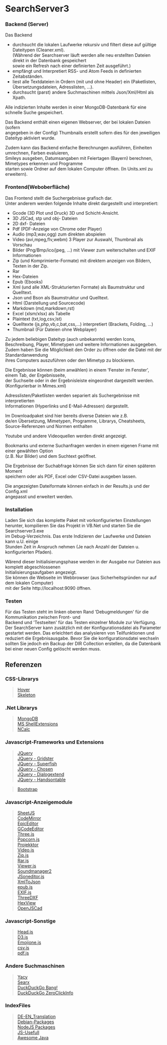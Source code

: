 
SearchServer3
========================

### Backend (Server)

Das Backend <BR>
- durchsucht die lokalen Laufwerke rekursiv und filtert diese auf gültige Dateitypen (Cleaner.xml).<BR>
  (Während der Searchserver läuft werden alle neu erstellten Dateien direkt in der Datenbank gespeichert<BR>
  sowie ein Refresh nach einer definierten Zeit ausgeführt.)<BR>
- empfängt und Interpretiert RSS- und Atom Feeds in definierten Zeitabständen.<BR>
- liest alle Textdateien in Ordern (mit und ohne Header) ein (Paketlisten, Übersetzungsdateien, Adresslisten, ...).<BR>
- durchsucht (parst) andere Suchmaschinen mittels Json/Xml/Html als Xpath.<BR>

Alle indizierten Inhalte werden in einer MongoDB-Datenbank für eine schnelle Suche gespeichert.<BR>

Das Backend enthält einen eigenen Webserver, der bei lokalen Dateien (sofern<BR>
angegeben in der Config) Thumbnails erstellt sofern dies für den jeweiligen Dateityp aktiviert wurde.<BR>

Zudem kann das Backend einfache Berechnungen ausführen, Einheiten umrechnen, Farben evaluieren,<BR>
Smileys ausgeben, Datumsangaben mit Feiertagen (Bayern) berechnen, Mimetypes erkennen und Programme <BR>
starten sowie Ordner auf dem lokalen Computer öffnen. (In Units.xml zu erweitern).<BR>

### Frontend(Weboberfläche)<BR>

Das Frontend stellt die Suchergebnisse grafisch dar.<BR>
Unter anderem werden folgende Inhalte direkt dargestellt und interpretiert:<BR>
- Gcode (3D Plot und Druck) 3D und Schicht-Ansicht.<BR>
- 3D JSCad, stp und obj- Dateien <BR>
- 2D dxf- Dateien <BR>
- Pdf (PDF-Anzeige von Chrome oder Player)<BR>
- Audio (mp3,wav,ogg) zum direkten abspielen<BR>
- Video (avi,mpeg,flv,webm) 3 Player zur Auswahl, Thumbnail als Vorschau<BR>
- Bilder (Png/Bmp/ico/jpeg, ...) mit Viewer zum weiterschalten und EXIF Informationen<BR>
- Zip (und Komprimierte-Formate) mit direktem anzeigen von Bildern, Texten in der Zip.<BR>
- Rar <BR>
- Hex-Dateien <BR>
- Epub (Ebooks)<BR>
- Xml (und alle XML-Strukturierten Formate) als Baumstruktur und Quelltext.<BR>
- Json und Bson  als Baumstruktur und Quelltext.<BR>
- Html (Darstellung und Sourcecode)<BR>
- Markdown (md,markdown,rst)<BR>
- Excel (xlsm/xlsx) als Tabelle<BR>
- Plaintext (txt,log,csv,lst)<BR>
- Quelltexte (js,php,vb,c,bat,css,...) interpretiert (Brackets, Folding, ...)<BR>
- Thumbnail (Für Dateien ohne Webplayer)<BR>

Zu jedem beliebigen Dateityp (auch unbekannte) werden Icons, Beschreibung, Player, 
Mimetypen und weitere Informationen ausgegeben.<BR>
Zudem haben Sie die Möglichkeit den Order zu öffnen oder die Datei mit der Standardanwendung <BR>
ihres Computers auszuführen oder den Mimetyp zu blockieren.<BR>

Die Ergebnisse können (beim anwählen) in einem 'Fenster im Fenster', einem Tab, der Ergebnisseite, <BR>
der Suchseite oder in der Ergebnisleiste eingeordnet dargestellt werden.(Konfigurierbar in Mimes.xml) <BR>

Adresslisten/Paketlisten werden separiert als Suchergebnisse mit interpretierten <BR>
Informationen (Hyperlinks und E-Mail-Adressen) dargestellt. <BR>

Im Downloadpaket sind hier bereits diverse Dateien wie z.B. <BR>
de/en Übersetzung, Mimetypen, Programme, Librarys, Cheatsheets, <BR>
Source-Referenzen und Normen enthalten<BR>

Youtube und andere Videoquellen werden direkt angezeigt.<BR>

Bookmarks und externe Suchanfragen werden in einem eigenen Frame mit einer gewählten Option<BR>
(z.B. Nur Bilder) und dem Suchtext geöffnet.<BR>

Die Ergebnisse der Suchabfrage können Sie sich dann für einen späteren Moment<BR>
speichern oder als PDF, Excel oder CSV-Datei ausgeben lassen.<BR>

Die angezeigten Dateiformate können einfach in der Results.js und der Config.xml<BR>
angepasst und erweitert werden. <BR>

### Installation

Laden Sie sich das komplette Paket mit vorkonfigurierten Einstellungen<BR>
herunter, kompilieren Sie das Projekt in VB.Net und starten Sie die Searchserver3.exe<BR>
im Debug-Verzeichnis. Das erste Indizieren der Laufwerke und Dateien kann u.U. einige<BR>
Stunden Zeit in Anspruch nehmen (Je nach Anzahl der Dateien u. konfigurierten Pfaden). <BR>

Wärend dieser Initialisierungsphase werden in der Ausgabe nur Dateien aus komplett abgeschlossenen<BR>
Initialisierungsaufgaben angezeigt.<BR>
Sie können die Webseite im Webbrowser (aus Sicherheitsgründen nur auf dem lokalen Computer) <BR>
mit der Seite http://localhost:9090 öffnen.<BR>

### Testen

Für das Testen steht im linken oberen Rand 'Debugmeldungen' für die Kommunikation zwischen Front- und<BR>
Backend und 'Testseiten' für das Testen einzelner Module zur Verfügung.<BR>
Der SearchServer kann zusätzlich mit der Konfigurationsdatei als Parameter gestartet werden. Das erleichtert das
analysieren von Teilfunktionen und reduziert die Ergebnisausgabe. Bevor Sie die konfigurationsdatei wechseln
sollten Sie jedoch ein Backup der DIR Collection erstellen, da die Datenbank bei einer neuen Config gelöscht werden muss.

## Referenzen

### CSS-Librarys

> [Hover]()<BR>
> [Skeleton]()<BR>

### .Net Librarys

> [MongoDB]()<BR>
> [MS ShellExtensions]()<BR>
> [NCalc]()<BR>

### Javascript-Frameworks und Extensions

> [JQuery]()<BR>
> [JQuery - Gridster]()<BR>
> [JQuery - Superfish]()<BR>
> [JQuery - Chosen]()<BR>
> [JQuery - Dialogextend]()<BR>
> [JQuery - Handsontable]()<BR>

> [Bootstrap]()<BR>

### Javascript-Anzeigemodule

> [SheetJS]()<BR>
> [CodeMirror]()<BR>
> [EpicEditor]()<BR>
> [GCodeEditor]()<BR>
> [Three.js]()<BR>
> [Popcorn.js]()<BR>
> [Projekktor]()<BR>
> [Video.js]()<BR>
> [Zip.js]()<BR>
> [Rar.js]()<BR>
> [Viewer.js]()<BR>
> [Soundmanager2]()<BR>
> [JSoneditor.js]()<BR>
> [XmlToJson]()<BR>
> [epub.js]()<BR>
> [EXIF.js]()<BR>
> [ThreeDXF]()<BR>
> [HexView]()<BR>
> [OpenJSCad]()<BR>

### Javascript-Sonstige

> [Head.js]()<BR>
> [D3.js]()<BR>
> [Emojione.js]()<BR>
> [csv.js]()<BR>
> [pdf.js]()<BR>

### Andere Suchmaschinen

> [Yacy]()<BR>
> [Searx]()<BR>
> [DuckDuckGo Bang!]()<BR>
> [DuckDuckGo ZeroClickInfo]()<BR>

### IndexFiles

> [DE-EN_Translation]()<BR>
> [Debian-Packages]()<BR>
> [NodeJS Packages]()<BR>
> [JS-Usefull]()<BR>
> [Awesome Java](https://github.com/akullpp/awesome-java)